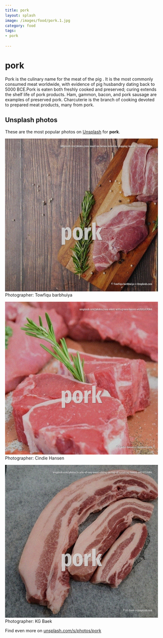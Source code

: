 ```yaml
---
title: pork
layout: splash
image: /images/food/pork.1.jpg
category: food
tags:
- pork

---
```

# pork

Pork is the culinary name for the meat of the pig . It is the most commonly consumed meat worldwide, with evidence of pig husbandry dating back to 5000  BCE.Pork is eaten both freshly cooked and preserved; curing extends the shelf life of pork products. Ham, gammon, bacon, and pork sausage are examples of preserved pork. Charcuterie is the branch of cooking devoted to prepared meat products, many from pork.  

 
## Unsplash photos
These are the most popular photos on [Unsplash](https://unsplash.com) for **pork**.
 
![pork](/images/food/pork.1.jpg)
Photographer:  Towfiqu barbhuiya
 
![pork](/images/food/pork.2.jpg)
Photographer:  Cindie Hansen
 
![pork](/images/food/pork.3.jpg)
Photographer:  KG Baek
 
Find even more on [unsplash.com/s/photos/pork](https://unsplash.com/s/photos/pork)
 
